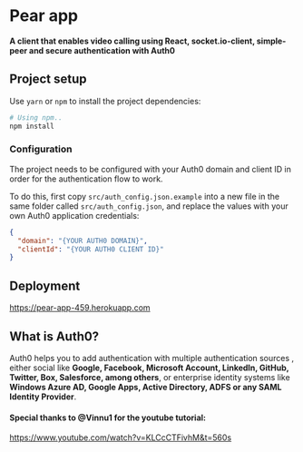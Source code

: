 # Pear app

**A client that enables video calling using React, socket.io-client, simple-peer and secure authentication with Auth0**

## Project setup

Use `yarn` or `npm` to install the project dependencies:

```bash
# Using npm..
npm install
```

### Configuration

The project needs to be configured with your Auth0 domain and client ID in order for the authentication flow to work.

To do this, first copy `src/auth_config.json.example` into a new file in the same folder called `src/auth_config.json`, and replace the values with your own Auth0 application credentials:

```json
{
  "domain": "{YOUR AUTH0 DOMAIN}",
  "clientId": "{YOUR AUTH0 CLIENT ID}"
}
```

## Deployment

https://pear-app-459.herokuapp.com

## What is Auth0?

Auth0 helps you to add authentication with multiple authentication sources , either social like **Google, Facebook, Microsoft Account, LinkedIn, GitHub, Twitter, Box, Salesforce, among others**, or enterprise identity systems like **Windows Azure AD, Google Apps, Active Directory, ADFS or any SAML Identity Provider**.

#### Special thanks to @Vinnu1 for the youtube tutorial:

https://www.youtube.com/watch?v=KLCcCTFivhM&t=560s
